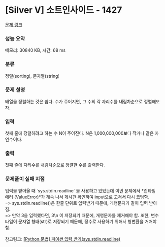 # [Silver V] 소트인사이드 - 1427 

[문제 링크](https://www.acmicpc.net/problem/1427) 

### 성능 요약

메모리: 30840 KB, 시간: 68 ms

### 분류

정렬(sorting), 문자열(string)

### 문제 설명

<p>배열을 정렬하는 것은 쉽다. 수가 주어지면, 그 수의 각 자리수를 내림차순으로 정렬해보자.</p>

### 입력 

 <p>첫째 줄에 정렬하려고 하는 수 N이 주어진다. N은 1,000,000,000보다 작거나 같은 자연수이다.</p>

### 출력 

 <p>첫째 줄에 자리수를 내림차순으로 정렬한 수를 출력한다.</p>

### 문제풀이 실패 지점

 입력을 받아올 때 `sys.stdin.readline' 을 사용하고 있었는데 이번 문제에서 *런타임 에러 (ValueError)*가 계속 나서 게시판 확인하여 input으로 고쳐서 다시 코딩함.  
=> sys.stdin.readline()은 한줄 단위로 입력받기 때문에, 개행문자가 같이 입력 받아짐.  
=> 만약 3을 입력했다면, 3\n 이 저장되기 때문에, 개행문자를 제거해야 함. 또한, 변수 타입이 문자열 형태(str)로 저장되기 때문에, 정수로 사용하기 위해서 형변환을 거쳐야 함.  
</br>
참고링크: [[Python 문법] 파이썬 입력 받기(sys.stdin.readline)](https://velog.io/@yeseolee/Python-%ED%8C%8C%EC%9D%B4%EC%8D%AC-%EC%9E%85%EB%A0%A5-%EC%A0%95%EB%A6%ACsys.stdin.readline)
